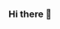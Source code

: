 ### Hi there 👋

<!--
**daianaf01/daianaf01** is a ✨ _special_ ✨ repository because its `README.md` (this file) appears on your GitHub profile.

Here are some ideas to get you started:

- 🔭 I’m currently working on como ficar rica 
- 🌱 I’m currently learning  muitas coisas
- 👯 I’m looking to collaborate on mundo
- 🤔 I’m looking for help with muitas coisas
- 💬 Ask me about que eu te contarei
- 📫 How to reach me: zap
- 😄 Pronouns: ***/***
- ⚡ Fun fact: ********
-->
